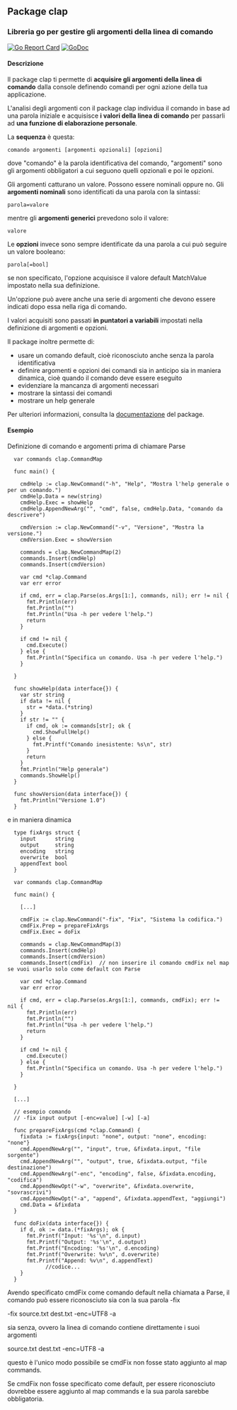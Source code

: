 
## Package clap
### Libreria go per gestire gli argomenti della linea di comando

[![Go Report Card](https://goreportcard.com/badge/github.com/rmite/go-clap)](https://goreportcard.com/report/github.com/rmite/go-clap)  [![GoDoc](https://godoc.org/github.com/rmite/go-clap?status.svg)](https://godoc.org/github.com/rmite/go-clap)

#### Descrizione

Il package clap ti permette di **acquisire gli argomenti della linea di comando** dalla console definendo comandi per ogni azione della tua applicazione.

L'analisi degli argomenti con il package clap individua il comando in base ad una parola iniziale e acquisisce **i valori della linea di comando** per passarli ad **una funzione di elaborazione personale**.

La **sequenza** è questa:

```
comando argomenti [argomenti opzionali] [opzioni]
```

dove "comando" è la parola identificativa del comando, "argomenti" sono gli argomenti obbligatori a cui seguono quelli opzionali e poi le opzioni.

Gli argomenti catturano un valore. Possono essere nominali oppure no. Gli **argomenti nominali** sono identificati da una parola con la sintassi:

```
parola=valore
```

mentre gli **argomenti generici** prevedono solo il valore:

```
valore
```

Le **opzioni** invece sono sempre identificate da una parola a cui può seguire un valore booleano:

```
parola[=bool]
```

se non specificato, l'opzione acquisisce il valore default MatchValue impostato nella sua definizione.

Un'opzione può avere anche una serie di argomenti che devono essere indicati dopo essa nella riga di comando.

I valori acquisiti sono passati **in puntatori a variabili** impostati nella definizione di argomenti e opzioni.

Il package inoltre permette di:
- usare un comando default, cioè riconosciuto anche senza la parola identificativa
- definire argomenti e opzioni dei comandi sia in anticipo sia in maniera dinamica, cioè quando il comando deve essere eseguito
- evidenziare la mancanza di argomenti necessari
- mostrare la sintassi dei comandi
- mostrare un help generale

Per ulteriori informazioni, consulta la [documentazione](https://godoc.org/github.com/rmite/go-clap) del package.

#### Esempio

Definizione di comando e argomenti prima di chiamare Parse

```
  var commands clap.CommandMap

  func main() {

    cmdHelp := clap.NewCommand("-h", "Help", "Mostra l'help generale o per un comando.")
    cmdHelp.Data = new(string)
    cmdHelp.Exec = showHelp
    cmdHelp.AppendNewArg("", "cmd", false, cmdHelp.Data, "comando da descrivere")

    cmdVersion := clap.NewCommand("-v", "Versione", "Mostra la versione.")
    cmdVersion.Exec = showVersion

    commands = clap.NewCommandMap(2)
    commands.Insert(cmdHelp)
    commands.Insert(cmdVersion)

    var cmd *clap.Command
    var err error

    if cmd, err = clap.Parse(os.Args[1:], commands, nil); err != nil {
      fmt.Println(err)
      fmt.Println("")
      fmt.Println("Usa -h per vedere l'help.")
      return
    }

    if cmd != nil {
      cmd.Execute()
    } else {
      fmt.Println("Specifica un comando. Usa -h per vedere l'help.")
    }

  }

  func showHelp(data interface{}) {
    var str string
    if data != nil {
      str = *data.(*string)
    }
    if str != "" {
      if cmd, ok := commands[str]; ok {
        cmd.ShowFullHelp()
      } else {
        fmt.Printf("Comando inesistente: %s\n", str)
      }
      return
    }
    fmt.Println("Help generale")
    commands.ShowHelp()
  }

  func showVersion(data interface{}) {
    fmt.Println("Versione 1.0")
  }
```

e in maniera dinamica

```
  type fixArgs struct {
    input      string
    output     string
    encoding   string
    overwrite  bool
    appendText bool
  }

  var commands clap.CommandMap

  func main() {

    [...]

    cmdFix := clap.NewCommand("-fix", "Fix", "Sistema la codifica.")
    cmdFix.Prep = prepareFixArgs
    cmdFix.Exec = doFix

    commands = clap.NewCommandMap(3)
    commands.Insert(cmdHelp)
    commands.Insert(cmdVersion)
    commands.Insert(cmdFix)  // non inserire il comando cmdFix nel map se vuoi usarlo solo come default con Parse

    var cmd *clap.Command
    var err error

    if cmd, err = clap.Parse(os.Args[1:], commands, cmdFix); err != nil {
      fmt.Println(err)
      fmt.Println("")
      fmt.Println("Usa -h per vedere l'help.")
      return
    }

    if cmd != nil {
      cmd.Execute()
    } else {
      fmt.Println("Specifica un comando. Usa -h per vedere l'help.")
    }

  }

  [...]

  // esempio comando
  // -fix input output [-enc=value] [-w] [-a]

  func prepareFixArgs(cmd *clap.Command) {
    fixdata := fixArgs{input: "none", output: "none", encoding: "none"}
    cmd.AppendNewArg("", "input", true, &fixdata.input, "file sorgente")
    cmd.AppendNewArg("", "output", true, &fixdata.output, "file destinazione")
    cmd.AppendNewArg("-enc", "encoding", false, &fixdata.encoding, "codifica")
    cmd.AppendNewOpt("-w", "overwrite", &fixdata.overwrite, "sovrascrivi")
    cmd.AppendNewOpt("-a", "append", &fixdata.appendText, "aggiungi")
    cmd.Data = &fixdata
  }

  func doFix(data interface{}) {
    if d, ok := data.(*fixArgs); ok {
      fmt.Printf("Input: '%s'\n", d.input)
      fmt.Printf("Output: '%s'\n", d.output)
      fmt.Printf("Encoding: '%s'\n", d.encoding)
      fmt.Printf("Overwrite: %v\n", d.overwrite)
      fmt.Printf("Append: %v\n", d.appendText)
			//codice...
    }
  }
```

Avendo specificato cmdFix come comando default nella chiamata a Parse, il comando può essere riconosciuto sia con la sua parola -fix

  -fix source.txt dest.txt -enc=UTF8 -a

sia senza, ovvero la linea di comando contiene direttamente i suoi argomenti

  source.txt dest.txt -enc=UTF8 -a

questo è l'unico modo possibile se cmdFix non fosse stato aggiunto al map commands.

Se cmdFix non fosse specificato come default, per essere riconosciuto dovrebbe essere aggiunto al map commands e la sua parola sarebbe obbligatoria.
